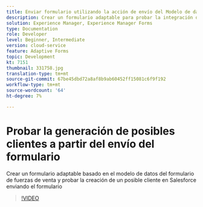 ```yaml
---
title: Enviar formulario utilizando la acción de envío del Modelo de datos de formulario
description: Crear un formulario adaptable para probar la integración de Salesforce creando un objeto Lead en el envío del formulario
solution: Experience Manager, Experience Manager Forms
type: Documentation
role: Developer
level: Beginner, Intermediate
version: cloud-service
feature: Adaptive Forms
topic: Development
kt: 7151
thumbnail: 331758.jpg
translation-type: tm+mt
source-git-commit: 67be45dbd72a8af8b9ab60452ff15081c6f9f192
workflow-type: tm+mt
source-wordcount: '64'
ht-degree: 7%

---
```



# Probar la generación de posibles clientes a partir del envío del formulario

Crear un formulario adaptable basado en el modelo de datos del formulario de fuerzas de venta y probar la creación de un posible cliente en Salesforce enviando el formulario

>[!VIDEO](https://video.tv.adobe.com/v/331758?quality=12&learn=on)
